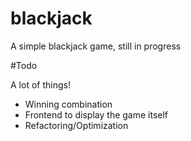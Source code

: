 # blackjack
A simple blackjack game, still in progress

#Todo

A lot of things!

- Winning combination
- Frontend to display the game itself
- Refactoring/Optimization

